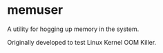 # memuser
A utility for hogging up memory in the system.

Originally developed to test Linux Kernel OOM Killer.
